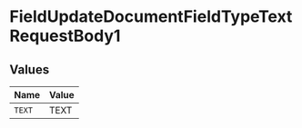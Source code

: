 # FieldUpdateDocumentFieldTypeTextRequestBody1


## Values

| Name   | Value  |
| ------ | ------ |
| `TEXT` | TEXT   |